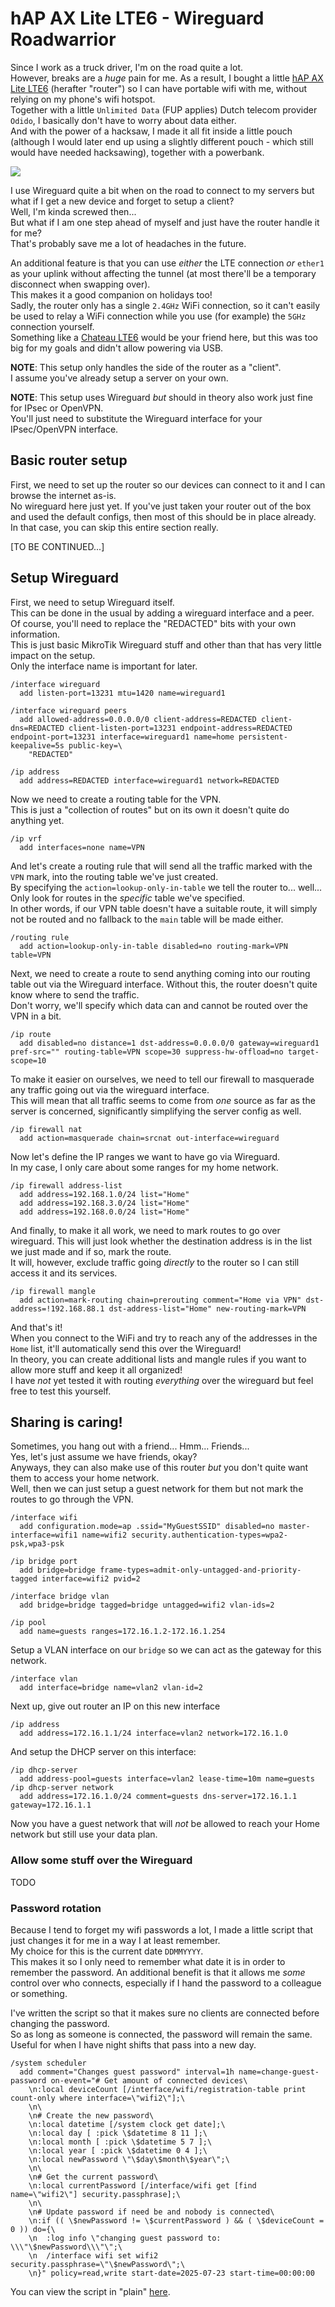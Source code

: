 # hAP AX Lite LTE6 - Wireguard Roadwarrior

Since I work as a truck driver, I'm on the road quite a lot.  
However, breaks are a *huge* pain for me.
As a result, I bought a little [hAP AX Lite LTE6](https://mikrotik.com/product/hap_ax_lite_lte6) (herafter "router") so I can have portable wifi with me, without relying on my phone's wifi hotspot.  
Together with a little `Unlimited Data` (FUP applies) Dutch telecom provider `Odido`, I basically don't have to worry about data either.  
And with the power of a hacksaw, I made it all fit inside a little pouch (although I would later end up using a slightly different pouch - which still would have needed hacksawing), together with a powerbank.

<img src="img/pouch.png">

I use Wireguard quite a bit when on the road to connect to my servers but what if I get a new device and forget to setup a client?  
Well, I'm kinda screwed then...  
But what if I am one step ahead of myself and just have the router handle it for me?  
That's probably save me a lot of headaches in the future.

An additional feature is that you can use _either_ the LTE connection _or_ `ether1` as your uplink without affecting the tunnel (at most there'll be a temporary disconnect when swapping over).  
This makes it a good companion on holidays too!  
Sadly, the router only has a single `2.4GHz` WiFi connection, so it can't easily be used to relay a WiFi connection while you use (for example) the `5GHz` connection yourself.  
Something like a [Chateau LTE6](https://mikrotik.com/product/chateau_lte6) would be your friend here, but this was too big for my goals and didn't allow powering via USB.
 
**NOTE**: This setup only handles the side of the router as a "client".  
I assume you've already setup a server on your own.

**NOTE**: This setup uses Wireguard *but* should in theory also work just fine for IPsec or OpenVPN.  
You'll just need to substitute the Wireguard interface for your IPsec/OpenVPN interface.

## Basic router setup

First, we need to set up the router so our devices can connect to it and I can browse the internet as-is.  
No wireguard here just yet.
If you've just taken your router out of the box and used the default configs, then most of this should be in place already.  
In that case, you can skip this entire section really.

[TO BE CONTINUED...]

## Setup Wireguard

First, we need to setup Wireguard itself.  
This can be done in the usual by adding a wireguard interface and a peer.  
Of course, you'll need to replace the "REDACTED" bits with your own information.  
This is just basic MikroTik Wireguard stuff and other than that has very little impact on the setup.  
Only the interface name is important for later.
```
/interface wireguard
  add listen-port=13231 mtu=1420 name=wireguard1
  
/interface wireguard peers
  add allowed-address=0.0.0.0/0 client-address=REDACTED client-dns=REDACTED client-listen-port=13231 endpoint-address=REDACTED endpoint-port=13231 interface=wireguard1 name=home persistent-keepalive=5s public-key=\
    "REDACTED"  
  
/ip address    
  add address=REDACTED interface=wireguard1 network=REDACTED  
```

Now we need to create a routing table for the VPN.  
This is just a "collection of routes" but on its own it doesn't quite do anything yet.
```
/ip vrf
  add interfaces=none name=VPN
```

And let's create a routing rule that will send all the traffic marked with the `VPN` mark, into the routing table we've just created.  
By specifying the `action=lookup-only-in-table` we tell the router to... well... Only look for routes in the *specific* table we've specified.  
In other words, if our VPN table doesn't have a suitable route, it will simply not be routed and no fallback to the `main` table will be made either.
```
/routing rule
  add action=lookup-only-in-table disabled=no routing-mark=VPN table=VPN
```

Next, we need to create a route to send anything coming into our routing table out via the Wireguard interface.
Without this, the router doesn't quite know where to send the traffic.  
Don't worry, we'll specify which data can and cannot be routed over the VPN in a bit.
```
/ip route
  add disabled=no distance=1 dst-address=0.0.0.0/0 gateway=wireguard1 pref-src="" routing-table=VPN scope=30 suppress-hw-offload=no target-scope=10
```

To make it easier on ourselves, we need to tell our firewall to masquerade any traffic going out via the wireguard interface.  
This will mean that all traffic seems to come from _one_ source as far as the server is concerned, significantly simplifying the server config as well.
```
/ip firewall nat
  add action=masquerade chain=srcnat out-interface=wireguard
```

Now let's define the IP ranges we want to have go via Wireguard.  
In my case, I only care about some ranges for my home network.
```
/ip firewall address-list
  add address=192.168.1.0/24 list="Home"
  add address=192.168.3.0/24 list="Home"
  add address=192.168.0.0/24 list="Home"
```

And finally, to make it all work, we need to mark routes to go over wireguard.
This will just look whether the destination address is in the list we just made and if so, mark the route.  
It will, however, exclude traffic going _directly_ to the router so I can still access it and its services.
```
/ip firewall mangle
  add action=mark-routing chain=prerouting comment="Home via VPN" dst-address=!192.168.88.1 dst-address-list="Home" new-routing-mark=VPN
```

And that's it!  
When you connect to the WiFi and try to reach any of the addresses in the `Home` list, it'll automatically send this over the Wireguard!  
In theory, you can create additional lists and mangle rules if you want to allow more stuff and keep it all organized!  
I have _not_ yet tested it with routing _everything_ over the wireguard but feel free to test this yourself.

## Sharing is caring!

Sometimes, you hang out with a friend... Hmm... Friends...  
Yes, let's just assume we have friends, okay?  
Anyways, they can also make use of this router _but_ you don't quite want them to access your home network.  
Well, then we can just setup a guest network for them but not mark the routes to go through the VPN.

```
/interface wifi
  add configuration.mode=ap .ssid="MyGuestSSID" disabled=no master-interface=wifi1 name=wifi2 security.authentication-types=wpa2-psk,wpa3-psk
```

``` 
/ip bridge port
  add bridge=bridge frame-types=admit-only-untagged-and-priority-tagged interface=wifi2 pvid=2
```

``` 
/interface bridge vlan
  add bridge=bridge tagged=bridge untagged=wifi2 vlan-ids=2
```

```
/ip pool
  add name=guests ranges=172.16.1.2-172.16.1.254
```

Setup a VLAN interface on our `bridge` so we can act as the gateway for this network.
```
/interface vlan
  add interface=bridge name=vlan2 vlan-id=2
```

Next up, give out router an IP on this new interface
``` 
/ip address
  add address=172.16.1.1/24 interface=vlan2 network=172.16.1.0
```

And setup the DHCP server on this interface:
```
/ip dhcp-server
  add address-pool=guests interface=vlan2 lease-time=10m name=guests
/ip dhcp-server network
  add address=172.16.1.0/24 comment=guests dns-server=172.16.1.1 gateway=172.16.1.1
```

Now you have a guest network that will _not_ be allowed to reach your Home network but still use your data plan.

### Allow some stuff over the Wireguard

TODO

### Password rotation

Because I tend to forget my wifi passwords a lot, I made a little script that just changes it for me in a way I at least remember.  
My choice for this is the current date `DDMMYYYY`.  
This makes it so I only need to remember what date it is in order to remember the password.
An additional benefit is that it allows me *some* control over who connects, especially if I hand the password to a colleague or something.

I've written the script so that it makes sure no clients are connected before changing the password.  
So as long as someone is connected, the password will remain the same.  
Useful for when I have night shifts that pass into a new day.
``` 
/system scheduler
  add comment="Changes guest password" interval=1h name=change-guest-password on-event="# Get amount of connected devices\
    \n:local deviceCount [/interface/wifi/registration-table print count-only where interface=\"wifi2\"];\
    \n\
    \n# Create the new password\
    \n:local datetime [/system clock get date];\
    \n:local day [ :pick \$datetime 8 11 ];\
    \n:local month [ :pick \$datetime 5 7 ];\
    \n:local year [ :pick \$datetime 0 4 ];\
    \n:local newPassword \"\$day\$month\$year\";\
    \n\
    \n# Get the current password\
    \n:local currentPassword [/interface/wifi get [find name=\"wifi2\"] security.passphrase];\
    \n\
    \n# Update password if need be and nobody is connected\
    \n:if (( \$newPassword != \$currentPassword ) && ( \$deviceCount = 0 )) do={\
    \n  :log info \"changing guest password to: \\\"\$newPassword\\\"\";\
    \n  /interface wifi set wifi2 security.passphrase=\"\$newPassword\";\
    \n}" policy=read,write start-date=2025-07-23 start-time=00:00:00
```

You can view the script in "plain" [here](password-rotation.rsc).
